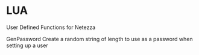 # LUA
User Defined Functions for Netezza

GenPassword
Create a random string of length to use as a password when setting up a user

